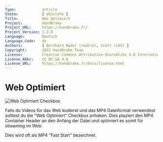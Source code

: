 ```yaml
---
Type:            article
State:           [ obsolete ]
Title:           Web Optimiert
Project:         HandBrake
Project_URL:     https://handbrake.fr/
Project_Version: 1.3.0
Language:        Deutsch
Language_Code:   de
Authors:         [ Bernhard Rader (raderb), Scott (s55) ]
Copyright:       2022 HandBrake Team
License:         Creative Commons Attribution-ShareAlike 4.0 International
License_Abbr:    CC BY-SA 4.0
License_URL:     https://handbrake.fr/docs/license.html
---
```


Web Optimiert
=============================

![Web Optimiert Checkbox](../../../en/images/windows/web-optimised-1.0.0.png "Web Optimiert Checkbox")

Falls du Videos für das Web kodierst und das MP4 Dateiformat verwendest solltest du die "Web Optimiert" Checkbox anhaken.
Dies plaziert den MP4 Container Header an den Anfang der Datei und optimiert es somit für streaming im Web.

Dies wird oft als MP4 "Fast Start" bezeichnet.
